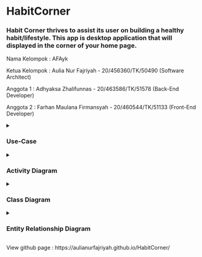 # HabitCorner
<p><h3>Habit Corner thrives to assist its user on building a healthy habit/lifestyle. This app is desktop application that will displayed in the corner of your home page. </h3></p>

<p>Nama Kelompok : AFAyk</p>
<p>Ketua Kelompok :  Aulia Nur Fajriyah - 20/456360/TK/50490  (Software Architect)</p>
<p>Anggota 1 : Adhyaksa Zhalifunnas - 20/463586/TK/51578 (Back-End Developer)</p>
<p>Anggota 2 : Farhan Maulana Firmansyah - 20/460544/TK/51133 (Front-End Developer)</p>

<details>
  <summary><h3>Use-Case</h3></summary>

  ![](UML/HabitCorner-Use_case.png)

</details>
<details>
  <summary><h3>Activity Diagram</h3></summary>

  ![](UML/HabitCorner-Activity_Identity.png)

  ![](UML/HabitCorner-Activity_Create_Target.png)

  ![](UML/HabitCorner-Activity_Settings.png)

  ![](UML/HabitCorner-Activity_Checklist.png)
  
</details>
<details>
  <summary><h3>Class Diagram</h3></summary>
  
  ![](UML/HabitCorner-Class_case.png)

</details>
<details>
  <summary><h3>Entity Relationship Diagram</h3></summary>
  
  ![](UML/HabitCorner-ERD.png)

</details>

<p>View github page : https://aulianurfajriyah.github.io/HabitCorner/ </p>


